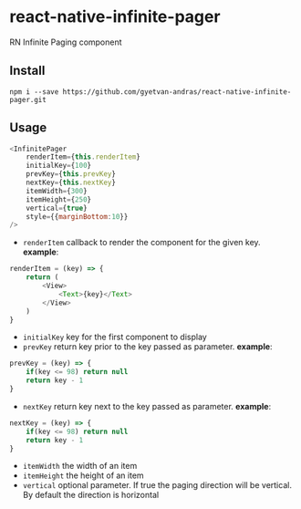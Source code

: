 # react-native-infinite-pager
RN Infinite Paging component

## Install

```
npm i --save https://github.com/gyetvan-andras/react-native-infinite-pager.git
```

## Usage

```javascript
<InfinitePager 
	renderItem={this.renderItem}
	initialKey={100}
	prevKey={this.prevKey}
	nextKey={this.nextKey}
	itemWidth={300}
	itemHeight={250}
	vertical={true}
	style={{marginBottom:10}}
/>
```
- ```renderItem``` callback to render the component for the given key. 
**example**:
```javascript
renderItem = (key) => {
	return (
		<View>
			<Text>{key}</Text>
		</View>
	)
}
```
- ```initialKey``` key for the first component to display
- ```prevKey``` return key prior to the key passed as parameter.
**example**:
```javascript
prevKey = (key) => {
	if(key <= 98) return null
	return key - 1
}
```
- ```nextKey``` return key next to the key passed as parameter.
**example**:
```javascript
nextKey = (key) => {
	if(key <= 98) return null
	return key - 1
}
```
- ```itemWidth``` the width of an item
- ```itemHeight``` the height of an item
- ```vertical``` optional parameter. If true the paging direction will be vertical. By default the direction is horizontal